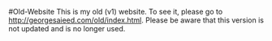 #Old-Website
This is my old (v1) website. To see it, please go to http://georgesaieed.com/old/index.html. Please be aware that this version is not updated and is no longer used.
